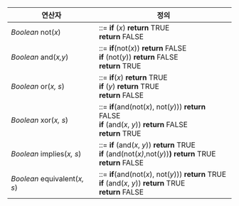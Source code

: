 | 연산자                       | 정의                                                         |
| ---------------------------- | ------------------------------------------------------------ |
| *Boolean* not(*x*)           | ::= **if** (*x*) **return** TRUE<br />     **return** FALSE  |
| *Boolean* and(*x,y*)         | ::= **if**(not(*x*)) **return** FALSE<br />     **if** (not(*y*)) **return** FALSE<br />     **return** TRUE |
| *Boolean* or(*x, s*)         | ::= **if**(*x*) **return** TRUE<br />     **if** (*y*) **return** TRUE<br />     **return** FALSE |
| *Boolean* xor(*x, s*)        | ::= **if**(and(not(*x*), not(*y*))) **return** FALSE<br />     **if** (and(*x*, *y*)) **return** FALSE<br />     **return** TRUE |
| *Boolean* implies(*x, s*)    | ::= **if** (and(*x*, *y*)) **return** TRUE<br />     **if** (and(not(*x)*,not(*y*))**) return** TRUE<br />     **return** FALSE |
| *Boolean* equivalent(*x, s*) | ::= **if**(and(not(*x*), not(*y*))) **return** TRUE<br />     **if** (and(*x*, *y*)) **return** TRUE<br />     **return** FALSE |